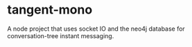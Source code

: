 # tangent-mono

A node project that uses socket IO and the neo4j database for conversation-tree instant messaging.
